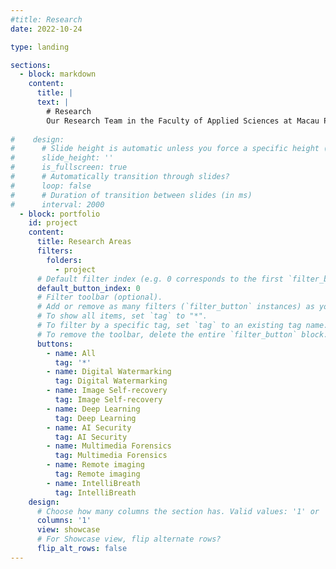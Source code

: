 ```yaml
---
#title: Research
date: 2022-10-24

type: landing

sections:
  - block: markdown
    content:
      title: |
      text: |
        # Research
        Our Research Team in the Faculty of Applied Sciences at Macau Polytechnic University is dedicated to research in the field of digital security. Our research spans various aspects of digital multimedia processing, including digital watermarking, multimedia forensics, tampering detection, self-recovery, remote image processing, and the application of deep learning techniques. With a dedication to fostering the progress of artificial intelligence in security, we consistently push the boundaries of our field through innovative research. Our primary objective is to leverage our expertise to address key challenges in the field of digital security.
      
#    design:
#      # Slide height is automatic unless you force a specific height (e.g. '400px')
#      slide_height: ''
#      is_fullscreen: true
#      # Automatically transition through slides?
#      loop: false
#      # Duration of transition between slides (in ms)
#      interval: 2000
  - block: portfolio
    id: project
    content:
      title: Research Areas
      filters:
        folders:
          - project
      # Default filter index (e.g. 0 corresponds to the first `filter_button` instance below).
      default_button_index: 0
      # Filter toolbar (optional).
      # Add or remove as many filters (`filter_button` instances) as you like.
      # To show all items, set `tag` to "*".
      # To filter by a specific tag, set `tag` to an existing tag name.
      # To remove the toolbar, delete the entire `filter_button` block.
      buttons:
        - name: All
          tag: '*'
        - name: Digital Watermarking
          tag: Digital Watermarking
        - name: Image Self-recovery
          tag: Image Self-recovery
        - name: Deep Learning
          tag: Deep Learning
        - name: AI Security
          tag: AI Security
        - name: Multimedia Forensics
          tag: Multimedia Forensics
        - name: Remote imaging
          tag: Remote imaging
        - name: IntelliBreath
          tag: IntelliBreath
    design:
      # Choose how many columns the section has. Valid values: '1' or '2'.
      columns: '1'
      view: showcase
      # For Showcase view, flip alternate rows?
      flip_alt_rows: false
---
```

